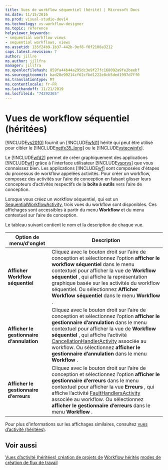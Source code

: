 ```yaml
---
title: Vues de workflow séquentiel (hérité) | Microsoft Docs
ms.date: 11/15/2016
ms.prod: visual-studio-dev14
ms.technology: vs-workflow-designer
ms.topic: reference
helpviewer_keywords:
- sequential workflow views
- sequential workflows, views
ms.assetid: 135f24b9-1b37-442b-9ef8-f0f2108a3212
caps.latest.revision: 7
author: jillre
ms.author: jillfra
manager: jillfra
ms.openlocfilehash: 859fa44b44a295dc3e9f27fc168092a9fe2beebf
ms.sourcegitcommit: bad28e99214cf62cfbd1222e8cb5ded1997d7ff0
ms.translationtype: MT
ms.contentlocale: fr-FR
ms.lasthandoff: 11/21/2019
ms.locfileid: "74292365"
---
```

# <a name="sequential-workflow-views-legacy"></a>Vues de workflow séquentiel (héritées)
[!INCLUDE[vs2010](../includes/vs2010-md.md)] fournit un [!INCLUDE[wfd1](../includes/wfd1-md.md)] hérité qui peut être utilisé pour cibler le [!INCLUDE[netfx35_long](../includes/netfx35-long-md.md)] ou le [!INCLUDE[vstecwinfx](../includes/vstecwinfx-md.md)].

 Le [!INCLUDE[wfd2](../includes/wfd2-md.md)] permet de créer graphiquement des applications [!INCLUDE[wf](../includes/wf-md.md)] grâce à l'interface utilisateur [!INCLUDE[vsprvs](../includes/vsprvs-md.md)] que vous connaissez bien. Les applications [!INCLUDE[wf](../includes/wf-md.md)] sont composées d'étapes du processus de workflow appelées activités. Pour créer un workflow, composez des activités sur l’aire de conception en faisant glisser leurs concepteurs d’activités respectifs de la **boîte à outils** vers l’aire de conception.

 Lorsque vous créez un workflow séquentiel, qui est un [SequentialWorkflowActivity](https://go.microsoft.com/fwlink?LinkID=65040), trois vues du workflow sont disponibles. Ces affichages sont accessibles à partir du menu **Workflow** et du menu contextuel sur l’aire de conception.

 Le tableau suivant contient le nom et la description de chaque vue.

|Option de menu/d'onglet|Description|
|----------------------|-----------------|
|**Afficher Workflow séquentiel**|Cliquez avec le bouton droit sur l’aire de conception et sélectionnez l’option **afficher le workflow séquentiel** dans le menu contextuel pour afficher la vue de **Workflow séquentiel** , qui affiche la représentation graphique basée sur les activités du workflow séquentiel. Ou sélectionnez **Afficher Workflow séquentiel** dans le menu **Workflow** .|
|**Afficher le gestionnaire d’annulation**|Cliquez avec le bouton droit sur l’aire de conception et sélectionnez l’option **afficher le gestionnaire d’annulation** dans le menu contextuel pour afficher la vue de **Workflow séquentiel** , qui affiche l’activité [CancellationHandlerActivity](https://go.microsoft.com/fwlink?LinkID=65050) associée au workflow. Ou sélectionnez **afficher le gestionnaire d’annulation** dans le menu **Workflow** .|
|**Afficher le gestionnaire d’erreurs**|Cliquez avec le bouton droit sur l’aire de conception et sélectionnez l’option **afficher le gestionnaire d’erreurs** dans le menu contextuel pour afficher la vue **Erreurs** , qui affiche l’activité [FaultHandlersActivity](https://go.microsoft.com/fwlink?LinkID=65055) associée au workflow. Ou sélectionnez **afficher le gestionnaire d’erreurs** dans le menu **Workflow** .|

 Pour plus d’informations sur les affichages similaires, consultez [vues d’activité (héritées)](../workflow-designer/activity-views-legacy.md).

## <a name="see-also"></a>Voir aussi
 [Vues d’activité (héritées) création de projets de](../workflow-designer/activity-views-legacy.md) [Workflow hérités](../workflow-designer/creating-legacy-workflow-projects.md) [modes de création de flux de travail](https://go.microsoft.com/fwlink?LinkID=65014)